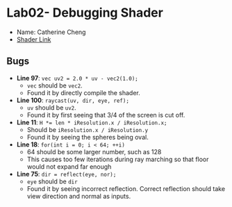 # Lab02- Debugging Shader
- Name: Catherine Cheng
- [Shader Link](https://www.shadertoy.com/view/lXlcWj)

## Bugs
- **Line 97**: `vec uv2 = 2.0 * uv - vec2(1.0);`
    - `vec` should be `vec2`.
    - Found it by directly compile the shader.
- **Line 100**: `raycast(uv, dir, eye, ref);`
    - `uv` should be `uv2`.
    - Found it by first seeing that 3/4 of the screen is cut off. 
- **Line 11**: `H *= len * iResolution.x / iResolution.x;`
    - Should be `iResolution.x / iResolution.y`
    - Found it by seeing the spheres being oval.
- **Line 18**: `for(int i = 0; i < 64; ++i)`
    - 64 should be some larger number, such as 128
    - This causes too few iterations during ray marching so that floor would not expand far enough
- **Line 75**: `dir = reflect(eye, nor);`
    - `eye` should be `dir`
    - Found it by seeing incorrect reflection. Correct reflection should take view direction and normal as inputs.